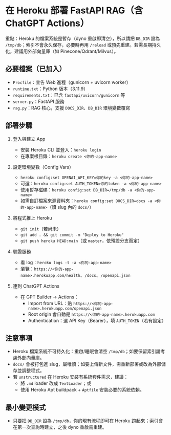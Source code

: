 在 Heroku 部署 FastAPI RAG（含 ChatGPT Actions）
==============================================

重點：Heroku 的檔案系統是暫存（dyno 重啟即清空），所以請把 `DB_DIR` 設為 `/tmp/db`；索引不會永久保存，必要時再用 `/reload` 或預先重建。若需長期持久化，建議用外部向量庫（如 Pinecone/Qdrant/Milvus）。

必要檔案（已加入）
------------------
- `Procfile`：宣告 Web 進程（gunicorn + uvicorn worker）
- `runtime.txt`：Python 版本（3.11.9）
- `requirements.txt`：已含 `fastapi/uvicorn/gunicorn` 等
- `server.py`：FastAPI 服務
- `rag.py`：RAG 核心，支援 `DOCS_DIR`、`DB_DIR` 環境變數覆寫

部署步驟
--------
1) 登入與建立 App
   - 安裝 Heroku CLI 並登入：`heroku login`
   - 在專案根目錄：`heroku create <你的-app-name>`

2) 設定環境變數（Config Vars）
   - `heroku config:set OPENAI_API_KEY=你的key -a <你的-app-name>`
   - 可選：`heroku config:set AUTH_TOKEN=你的token -a <你的-app-name>`
   - 使用暫存磁碟：`heroku config:set DB_DIR=/tmp/db -a <你的-app-name>`
   - 如需自訂檔案來源資料夾：`heroku config:set DOCS_DIR=docs -a <你的-app-name>`（讀 slug 內的 `docs/`）

3) 將程式推上 Heroku
   - `git init`（若尚未）
   - `git add . && git commit -m "Deploy to Heroku"`
   - `git push heroku HEAD:main`（或 `master`，依預設分支而定）

4) 驗證服務
   - 看 log：`heroku logs -t -a <你的-app-name>`
   - 瀏覽：`https://<你的-app-name>.herokuapp.com/health`、`/docs`、`/openapi.json`

5) 連到 ChatGPT Actions
   - 在 GPT Builder → Actions：
     - Import from URL：貼 `https://<你的-app-name>.herokuapp.com/openapi.json`
     - Root origin 會自動是 `https://<你的-app-name>.herokuapp.com`
     - Authentication：選 API Key（Bearer），填 `AUTH_TOKEN`（若有設定）

注意事項
--------
- Heroku 檔案系統不可持久化：重啟/睡眠會清空 `/tmp/db`；如要保留索引請考慮外部向量庫。
- `docs/` 會被打包進 slug，屬唯讀；如要上傳新文件，需重新部署或改為外部儲存並調整程式。
- 若 `unstructured` 在 Heroku 安裝有系統套件需求，建議：
  - 將 `.md` loader 改成 `TextLoader`；或
  - 使用 Heroku Apt buildpack + `Aptfile` 安裝必要的系統依賴。

最小變更模式
-------------
- 只要把 `DB_DIR` 設為 `/tmp/db`，你的現有流程即可在 Heroku 跑起來；索引會在第一次查詢時建立，之後 dyno 重啟需重建。

